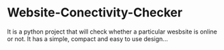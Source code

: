 # Website-Conectivity-Checker
It is a python project that will check whether a particular wesbsite is online or not. It has a simple, compact and easy to use design...
